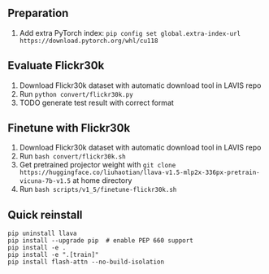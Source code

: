 ## Preparation

1. Add extra PyTorch index: `pip config set global.extra-index-url https://download.pytorch.org/whl/cu118`

## Evaluate Flickr30k

1. Download Flickr30k dataset with automatic download tool in LAVIS repo
2. Run `python convert/flickr30k.py`
3. TODO generate test result with correct format

## Finetune with Flickr30k

1. Download Flickr30k dataset with automatic download tool in LAVIS repo
2. Run `bash convert/flickr30k.sh`
3. Get pretrained projector weight with `git clone https://huggingface.co/liuhaotian/llava-v1.5-mlp2x-336px-pretrain-vicuna-7b-v1.5` at home directory
4. Run `bash scripts/v1_5/finetune-flickr30k.sh`

## Quick reinstall

```
pip uninstall llava
pip install --upgrade pip  # enable PEP 660 support
pip install -e .
pip install -e ".[train]"
pip install flash-attn --no-build-isolation
```
